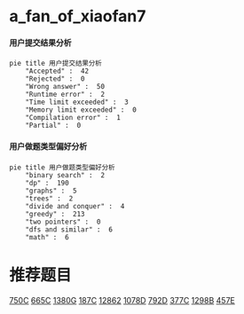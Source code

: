 # a_fan_of_xiaofan7

<!-- tabs:start -->



#### **用户提交结果分析**

```mermaid
pie title 用户提交结果分析
    "Accepted" :  42
    "Rejected" :  0
    "Wrong answer" :  50
    "Runtime error" :  2
    "Time limit exceeded" :  3
    "Memory limit exceeded" :  0
    "Compilation error" :  1
    "Partial" :  0
```

#### **用户做题类型偏好分析**

```mermaid
pie title 用户做题类型偏好分析
    "binary search" :  2
    "dp" :  190
    "graphs" :  5
    "trees" :  2
    "divide and conquer" :  4
    "greedy" :  213
    "two pointers" :  0
    "dfs and similar" :  6
    "math" :  6
```



<!-- tabs:end -->
# 推荐题目
[750C](https://codeforces.com/contest/750/problem/C)
[665C](https://codeforces.com/contest/665/problem/C)
[1380G](https://codeforces.com/contest/1380/problem/G)
[187C](https://codeforces.com/contest/187/problem/C)
[12862](https://codeforces.com/contest/1286/problem/2)
[1078D](https://codeforces.com/contest/1078/problem/D)
[792D](https://codeforces.com/contest/792/problem/D)
[377C](https://codeforces.com/contest/377/problem/C)
[1298B](https://codeforces.com/contest/1298/problem/B)
[457E](https://codeforces.com/contest/457/problem/E)
